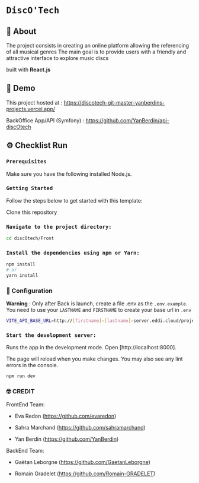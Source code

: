 # `DiscO'Tech`

## :star2: About
The project consists in creating an online platform allowing the referencing of all musical genres
The main goal is to provide users with a friendly and attractive interface to explore music discs

built with **React.js**

## :man_dancing: Demo
This project hosted at : https://discotech-git-master-yanberdins-projects.vercel.app/

BackOffice App/API (Symfony) : https://github.com/YanBerdin/api-discOtech

## :gear: Checklist Run

### `Prerequisites`
Make sure you have the following installed Node.js.

### `Getting Started`
Follow the steps below to get started with this template:

Clone this repository

### `Navigate to the project directory:`
```bash
cd discOtech/Front
```

### `Install the dependencies using npm or Yarn:`
```bash
npm install
# or
yarn install
```

### :hammer: Configuration

**Warning** : Only after Back is launch, create a file .env as the `.env.example`.
You need to use your `LASTNAME` and `FIRSTNAME` to create your base url in `.env`

```bash
VITE_API_BASE_URL=http://[firstname]-[lastname]-server.eddi.cloud/projet-disc-otech-back/Back/public/api
```


### `Start the development server:`

Runs the app in the development mode. Open [http://localhost:8000].

The page will reload when you make changes. You may also see any lint errors in the console.
```bash
npm run dev
```


### :nerd_face: CREDIT
FrontEnd Team:

- Eva Redon (https://github.com/evaredon)

- Sahra Marchand (https://github.com/sahramarchand)

- Yan Berdin (https://github.com/YanBerdin)

BackEnd Team:

- Gaëtan Leborgne (https://github.com/GaetanLeborgne)

- Romain Gradelet (https://github.com/Romain-GRADELET)
